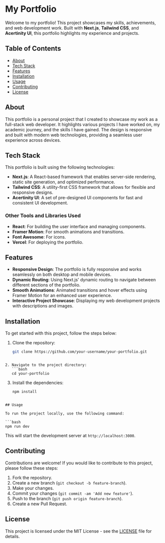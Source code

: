 # My Portfolio

Welcome to my portfolio! This project showcases my skills, achievements, and web development work. Built with **Next.js**, **Tailwind CSS**, and **Acertinity UI**, this portfolio highlights my experience and projects.

## Table of Contents

- [About](#about)
- [Tech Stack](#tech-stack)
- [Features](#features)
- [Installation](#installation)
- [Usage](#usage)
- [Contributing](#contributing)
- [License](#license)

## About

This portfolio is a personal project that I created to showcase my work as a full-stack web developer. It highlights various projects I have worked on, my academic journey, and the skills I have gained. The design is responsive and built with modern web technologies, providing a seamless user experience across devices.

## Tech Stack

This portfolio is built using the following technologies:

- **Next.js**: A React-based framework that enables server-side rendering, static site generation, and optimized performance.
- **Tailwind CSS**: A utility-first CSS framework that allows for flexible and responsive designs.
- **Acertinity UI**: A set of pre-designed UI components for fast and consistent UI development.

### Other Tools and Libraries Used

- **React**: For building the user interface and managing components.
- **Framer Motion**: For smooth animations and transitions.
- **Font Awesome**: For icons.
- **Vercel**: For deploying the portfolio.

## Features

- **Responsive Design**: The portfolio is fully responsive and works seamlessly on both desktop and mobile devices.
- **Dynamic Routing**: Using Next.js' dynamic routing to navigate between different sections of the portfolio.
- **Smooth Animations**: Animated transitions and hover effects using Framer Motion for an enhanced user experience.
- **Interactive Project Showcase**: Displaying my web development projects with descriptions and images.

## Installation

To get started with this project, follow the steps below:

1. Clone the repository:
   ```bash
   git clone https://github.com/your-username/your-portfolio.git
   ```

````

2. Navigate to the project directory:
   ```bash
   cd your-portfolio
````

3. Install the dependencies:
   ```bash
   npm install
   ```

````

## Usage

To run the project locally, use the following command:

```bash
npm run dev
````

This will start the development server at `http://localhost:3000`.

## Contributing

Contributions are welcome! If you would like to contribute to this project, please follow these steps:

1. Fork the repository.
2. Create a new branch (`git checkout -b feature-branch`).
3. Make your changes.
4. Commit your changes (`git commit -am 'Add new feature'`).
5. Push to the branch (`git push origin feature-branch`).
6. Create a new Pull Request.

## License

This project is licensed under the MIT License - see the [LICENSE](LICENSE) file for details.


